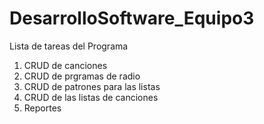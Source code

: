# DesarrolloSoftware_Equipo3

Lista de tareas del Programa

1. CRUD de canciones
2. CRUD de prgramas de radio
3. CRUD de patrones para las listas
4. CRUD de las listas de canciones
5. Reportes
